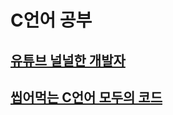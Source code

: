 # C언어 공부
## [유튜브 널널한 개발자](https://www.youtube.com/watch?v=i_rONJmWeKY&list=PLXvgR_grOs1AiEXL3Xfy6yEZ7k2TL4rxy&index=8)
## [씹어먹는 C언어 모두의 코드](https://modoocode.com/)


